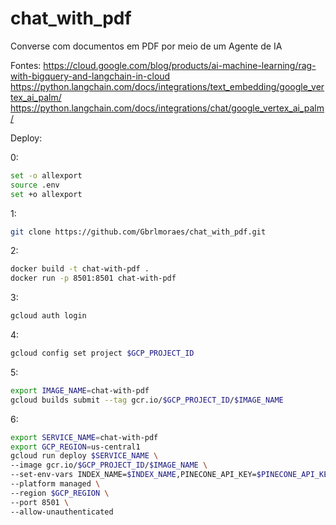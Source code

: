 # chat_with_pdf
Converse com documentos em PDF por meio de um Agente de IA

Fontes:
https://cloud.google.com/blog/products/ai-machine-learning/rag-with-bigquery-and-langchain-in-cloud
https://python.langchain.com/docs/integrations/text_embedding/google_vertex_ai_palm/
https://python.langchain.com/docs/integrations/chat/google_vertex_ai_palm/


Deploy:

0:
```bash
set -o allexport
source .env
set +o allexport
```

1:
```bash
git clone https://github.com/Gbrlmoraes/chat_with_pdf.git
```

2:
```bash
docker build -t chat-with-pdf .
docker run -p 8501:8501 chat-with-pdf
```

3:
```bash
gcloud auth login
```

4:
```bash
gcloud config set project $GCP_PROJECT_ID
```

5:
```bash
export IMAGE_NAME=chat-with-pdf
gcloud builds submit --tag gcr.io/$GCP_PROJECT_ID/$IMAGE_NAME
```

6:
```bash
export SERVICE_NAME=chat-with-pdf
export GCP_REGION=us-central1
gcloud run deploy $SERVICE_NAME \
--image gcr.io/$GCP_PROJECT_ID/$IMAGE_NAME \
--set-env-vars INDEX_NAME=$INDEX_NAME,PINECONE_API_KEY=$PINECONE_API_KEY,LANGCHAIN_TRACING_V2=$LANGCHAIN_TRACING_V2,LANGCHAIN_API_KEY=$LANGCHAIN_API_KEY,LANGCHAIN_PROJECT=$LANGCHAIN_PROJECT,LANGCHAIN_ENDPOINT=$LANGCHAIN_ENDPOINT \
--platform managed \
--region $GCP_REGION \
--port 8501 \
--allow-unauthenticated
```